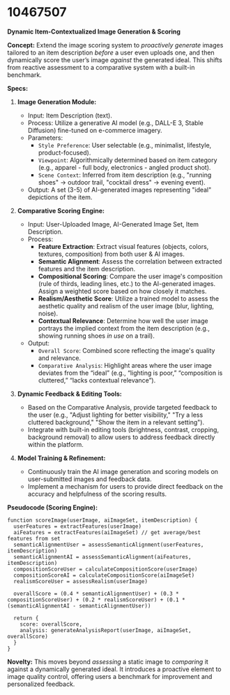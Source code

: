 # 10467507

**Dynamic Item-Contextualized Image Generation & Scoring**

**Concept:** Extend the image scoring system to *proactively generate* images tailored to an item description *before* a user even uploads one, and then dynamically score the user’s image *against* the generated ideal. This shifts from reactive assessment to a comparative system with a built-in benchmark.

**Specs:**

1.  **Image Generation Module:**
    *   Input: Item Description (text).
    *   Process: Utilize a generative AI model (e.g., DALL-E 3, Stable Diffusion) fine-tuned on e-commerce imagery.
    *   Parameters:
        *   `Style Preference`: User selectable (e.g., minimalist, lifestyle, product-focused).
        *   `Viewpoint`: Algorithmically determined based on item category (e.g., apparel - full body, electronics - angled product shot).
        *   `Scene Context`:  Inferred from item description (e.g., "running shoes" -> outdoor trail, "cocktail dress" -> evening event).
    *   Output: A set (3-5) of AI-generated images representing "ideal" depictions of the item.

2.  **Comparative Scoring Engine:**
    *   Input: User-Uploaded Image, AI-Generated Image Set, Item Description.
    *   Process:
        *   **Feature Extraction**: Extract visual features (objects, colors, textures, composition) from both user & AI images.
        *   **Semantic Alignment**: Assess the correlation between extracted features and the item description.
        *   **Compositional Scoring**: Compare the user image's composition (rule of thirds, leading lines, etc.) to the AI-generated images.  Assign a weighted score based on how closely it matches.
        *   **Realism/Aesthetic Score**: Utilize a trained model to assess the aesthetic quality and realism of the user image (blur, lighting, noise).
        *   **Contextual Relevance**: Determine how well the user image portrays the implied context from the item description (e.g., showing running shoes *in use* on a trail).
    *   Output:
        *   `Overall Score`:  Combined score reflecting the image's quality and relevance.
        *   `Comparative Analysis`:  Highlight areas where the user image deviates from the “ideal” (e.g., “lighting is poor,” “composition is cluttered,” “lacks contextual relevance”).

3.  **Dynamic Feedback & Editing Tools:**
    *   Based on the Comparative Analysis, provide targeted feedback to the user (e.g., "Adjust lighting for better visibility," "Try a less cluttered background," "Show the item in a relevant setting").
    *   Integrate with built-in editing tools (brightness, contrast, cropping, background removal) to allow users to address feedback directly within the platform.

4.  **Model Training & Refinement:**
    *   Continuously train the AI image generation and scoring models on user-submitted images and feedback data.
    *   Implement a mechanism for users to provide direct feedback on the accuracy and helpfulness of the scoring results.

**Pseudocode (Scoring Engine):**

```
function scoreImage(userImage, aiImageSet, itemDescription) {
  userFeatures = extractFeatures(userImage)
  aiFeatures = extractFeatures(aiImageSet) // get average/best features from set
  semanticAlignmentUser = assessSemanticAlignment(userFeatures, itemDescription)
  semanticAlignmentAI = assessSemanticAlignment(aiFeatures, itemDescription)
  compositionScoreUser = calculateCompositionScore(userImage)
  compositionScoreAI = calculateCompositionScore(aiImageSet)
  realismScoreUser = assessRealism(userImage)

  overallScore = (0.4 * semanticAlignmentUser) + (0.3 * compositionScoreUser) + (0.2 * realismScoreUser) + (0.1 * (semanticAlignmentAI - semanticAlignmentUser))

  return {
    score: overallScore,
    analysis: generateAnalysisReport(userImage, aiImageSet, overallScore)
  }
}
```

**Novelty:** This moves beyond *assessing* a static image to *comparing* it against a dynamically generated ideal.  It introduces a proactive element to image quality control, offering users a benchmark for improvement and personalized feedback.